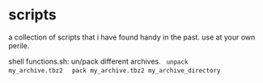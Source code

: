 scripts
=======
a collection of scripts that i have found handy in the past. use at your own perile.

shell functions.sh:
  un/pack different archives. 
  <Code> unpack my_archive.tbz2 </code>
  <code> pack my_archive.tbz2 my_archive_directory </code>
